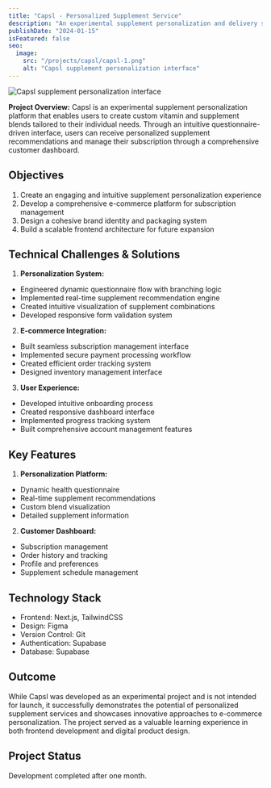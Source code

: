 ```yaml
---
title: "Capsl - Personalized Supplement Service"
description: "An experimental supplement personalization and delivery service enabling custom vitamin and supplement blends through an engaging digital experience."
publishDate: "2024-01-15"
isFeatured: false
seo:
  image:
    src: "/projects/capsl/capsl-1.png"
    alt: "Capsl supplement personalization interface"
---
```


<img src="/projects/capsl/capsl-1.png" alt="Capsl supplement personalization interface" class="rounded-lg w-full" />

**Project Overview:**
Capsl is an experimental supplement personalization platform that enables users to create custom vitamin and supplement blends tailored to their individual needs. Through an intuitive questionnaire-driven interface, users can receive personalized supplement recommendations and manage their subscription through a comprehensive customer dashboard.

## Objectives

1. Create an engaging and intuitive supplement personalization experience
2. Develop a comprehensive e-commerce platform for subscription management
3. Design a cohesive brand identity and packaging system
4. Build a scalable frontend architecture for future expansion

## Technical Challenges & Solutions

1. **Personalization System:**

- Engineered dynamic questionnaire flow with branching logic
- Implemented real-time supplement recommendation engine
- Created intuitive visualization of supplement combinations
- Developed responsive form validation system

2. **E-commerce Integration:**

- Built seamless subscription management interface
- Implemented secure payment processing workflow
- Created efficient order tracking system
- Designed inventory management interface

3. **User Experience:**

- Developed intuitive onboarding process
- Created responsive dashboard interface
- Implemented progress tracking system
- Built comprehensive account management features

## Key Features

1. **Personalization Platform:**

- Dynamic health questionnaire
- Real-time supplement recommendations
- Custom blend visualization
- Detailed supplement information

2. **Customer Dashboard:**

- Subscription management
- Order history and tracking
- Profile and preferences
- Supplement schedule management

## Technology Stack

- Frontend: Next.js, TailwindCSS
- Design: Figma
- Version Control: Git
- Authentication: Supabase
- Database: Supabase

## Outcome

While Capsl was developed as an experimental project and is not intended for launch, it successfully demonstrates the potential of personalized supplement services and showcases innovative approaches to e-commerce personalization. The project served as a valuable learning experience in both frontend development and digital product design.

## Project Status

Development completed after one month.
